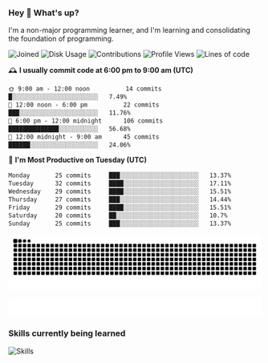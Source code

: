 ### Hey :wave: What's up?

I'm a non-major programming learner, and I'm learning and consolidating the foundation of programming.

<!--START_SECTION:waka-->
![Joined](http://img.shields.io/badge/Joined-8%20years%20ago-6D67E4?style=flat&labelColor=453C67)
![Disk Usage](http://img.shields.io/badge/Github%27s%20Storage-603.4%20MB-FD841F?style=flat&labelColor=E14D2A)
![Contributions](http://img.shields.io/badge/Contributions%20in%202024-209-7DCE13?style=flat&labelColor=2B7A0B)
![Profile Views](http://img.shields.io/badge/Profile%20Views-0-3AB4F2?style=flat&labelColor=0078AA)
![Lines of code](https://img.shields.io/badge/Lines%20of%20code-2%20Million%20Lines%20of%20code-FF8B8B?style=flat&labelColor=EB4747)

🕰️ **I usually commit code at 6:00 pm to 9:00 am (UTC)** 

```text
🌞 9:00 am - 12:00 noon          14 commits     █░░░░░░░░░░░░░░░░░░░░░░░░   7.49% 
🌆 12:00 noon - 6:00 pm          22 commits     ███░░░░░░░░░░░░░░░░░░░░░░   11.76% 
🌃 6:00 pm - 12:00 midnight      106 commits    ██████████████░░░░░░░░░░░   56.68% 
🌙 12:00 midnight - 9:00 am      45 commits     ██████░░░░░░░░░░░░░░░░░░░   24.06%
```
📅 **I'm Most Productive on Tuesday (UTC)** 

```text
Monday       25 commits     ███░░░░░░░░░░░░░░░░░░░░░░   13.37% 
Tuesday      32 commits     ████░░░░░░░░░░░░░░░░░░░░░   17.11% 
Wednesday    29 commits     ████░░░░░░░░░░░░░░░░░░░░░   15.51% 
Thursday     27 commits     ███░░░░░░░░░░░░░░░░░░░░░░   14.44% 
Friday       29 commits     ████░░░░░░░░░░░░░░░░░░░░░   15.51% 
Saturday     20 commits     ██░░░░░░░░░░░░░░░░░░░░░░░   10.7% 
Sunday       25 commits     ███░░░░░░░░░░░░░░░░░░░░░░   13.37%
```

<!--END_SECTION:waka-->

![Snake animation](https://raw.githubusercontent.com/dirname/dirname/output/snake.svg)

![metrics](github-metrics.svg)

### Skills currently being learned

![Skills](https://skillicons.dev/icons?i=linux,rust,go,solidity,typescript,bash,git,postgres,mysql,redis,mongo,docker,kubernetes,grafana,prometheus)
